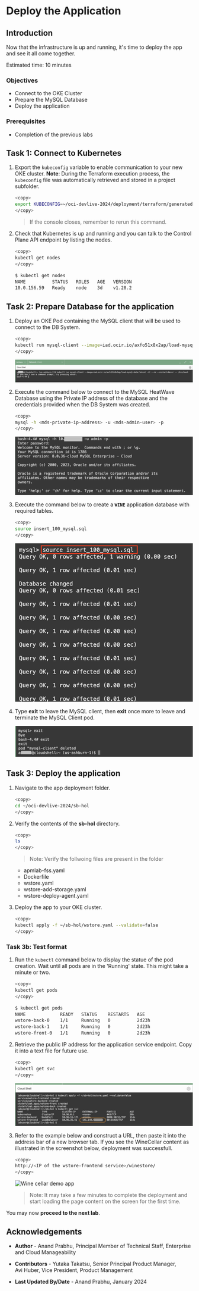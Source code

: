 # Deploy the Application

## Introduction

Now that the infrastructure is up and running, it's time to deploy the app and see it all come together.

Estimated time: 10 minutes

### Objectives

* Connect to the OKE Cluster
* Prepare the MySQL Database
* Deploy the application

### Prerequisites

* Completion of the previous labs

## Task 1: Connect to Kubernetes

1. Export the `kubeconfig` variable to enable communication to your new OKE cluster. **Note**: During the Terraform execution process, the `kubeconfig` file was automatically retrieved and stored in a project subfolder. 

      ```bash
      <copy>
      export KUBECONFIG=~/oci-devlive-2024/deployment/terraform/generated/kubeconfig
      </copy>
      ```

      > If the console closes, remember to rerun this command.
   
2. Check that Kubernetes is up and running and you can talk to the Control Plane API endpoint by listing the nodes.

      ```bash
      <copy>
      kubectl get nodes
      </copy>
      ```

      ```bash
      $ kubectl get nodes
      NAME          STATUS   ROLES   AGE   VERSION
      10.0.156.59   Ready    node    3d    v1.28.2
      ```

## Task 2: Prepare Database for the application

1. Deploy an OKE Pod containing the MySQL client that will be used to connect to the DB System.

      ```bash
      <copy>
      kubectl run mysql-client --image=iad.ocir.io/axfo51x8x2ap/load-mysql-data:latest -it --rm --restart=Never -- /bin/bash
      </copy>
      ```

      ![Kubectl command](images/2-3-1-buildapp.png " ")

2. Execute the command below to connect to the MySQL HeatWave Database using the Private IP address of the database and the credentials provided when the DB System was created.

      ```bash
      <copy>
      mysql -h <mds-private-ip-address> -u <mds-admin-user> -p
      </copy>
      ```

      ![Kubectl command](images/2-3-2-buildapp.png " ")

3. Execute the command below to create a **`WINE`** application database with required tables.

      ```bash
      <copy>
      source insert_100_mysql.sql
      </copy>
      ```

      ![Kubectl command](images/2-3-3-buildapp.png " ")

4. Type **exit** to leave the MySQL client, then **exit** once more to leave and terminate the MySQL Client pod.

      ![Kubectl command](images/2-3-4-buildapp.png " ")


## Task 3: Deploy the application

1. Navigate to the app deployment folder.

      ```bash
      <copy>
      cd ~/oci-devlive-2024/sb-hol
      </copy>
      ```

2. Verify the contents of the **sb-hol** directory.

      ```bash
      <copy>
      ls
      </copy>
      ```

      >Note: Verify the follwoing files are present in the folder
      * apmlab-fss.yaml
      * Dockerfile
      * wstore.yaml
      * wstore-add-storage.yaml
      * wstore-deploy-agent.yaml

3. Deploy the app to your OKE cluster.

      ```bash
      <copy>
      kubectl apply -f ~/sb-hol/wstore.yaml --validate=false
      </copy>
      ```

### Task 3b: Test format

1. Run the `kubectl` command below to display the statue of the pod creation. Wait until all pods are in the 'Running' state. This might take a minute or two.

      ```bash
      <copy>
      kubectl get pods
      </copy>
      ```

      ```bash
      $ kubectl get pods
      NAME             READY   STATUS    RESTARTS   AGE
      wstore-back-0    1/1     Running   0          2d23h
      wstore-back-1    1/1     Running   0          2d23h
      wstore-front-0   1/1     Running   0          2d23h

8. Retrieve the public IP address for the application service endpoint. Copy it into a text file for future use.

      ```bash
      <copy>
      kubectl get svc
      </copy>
      ```

      ![OCI Console, Cloud Shell, kubectl results](images/kubectl-get-svc.png " ")

9. Refer to the example below and construct a URL, then paste it into the address bar of a new browser tab. If you see the WineCellar content as illustrated in the screenshot below, deployment was successfull.

      ```bash
      <copy>
      http://<IP of the wstore-frontend service>/winestore/
      </copy>
      ```

      ![Wine cellar demo app](images/4-4-winestore.png " ")

      >Note: It may take a few minutes to complete the deployment and start loading the page content on the screen for the first time.

You may now **proceed to the next lab**.

## Acknowledgements

* **Author** - Anand Prabhu, Principal Member of Technical Staff, Enterprise and Cloud Manageability
- **Contributors** -
Yutaka Takatsu, Senior Principal Product Manager,  
Avi Huber, Vice President, Product Management
* **Last Updated By/Date** - Anand Prabhu, January 2024